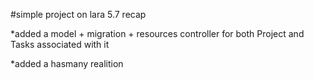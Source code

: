 #simple project on lara 5.7 recap

*added a model + migration + resources controller for
both Project and Tasks associated with it 

*added a hasmany realition 


